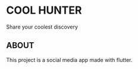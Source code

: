 # COOL HUNTER

Share your coolest discovery

## ABOUT

This project is a social media app made with flutter.

